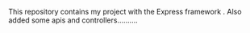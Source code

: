 This repository contains my project with the Express framework .
Also  added some apis and controllers..........
